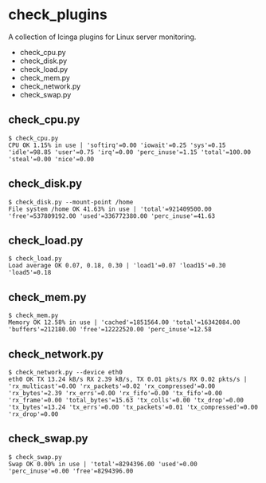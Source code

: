 # check_plugins

A collection of Icinga plugins for Linux server monitoring.

* check_cpu.py
* check_disk.py
* check_load.py
* check_mem.py
* check_network.py
* check_swap.py


## check_cpu.py

    $ check_cpu.py 
    CPU OK 1.15% in use | 'softirq'=0.00 'iowait'=0.25 'sys'=0.15 'idle'=98.85 'user'=0.75 'irq'=0.00 'perc_inuse'=1.15 'total'=100.00 'steal'=0.00 'nice'=0.00 


## check_disk.py

    $ check_disk.py --mount-point /home
    File system /home OK 41.63% in use | 'total'=921409500.00 'free'=537809192.00 'used'=336772380.00 'perc_inuse'=41.63 


## check_load.py

    $ check_load.py 
    Load average OK 0.07, 0.18, 0.30 | 'load1'=0.07 'load15'=0.30 'load5'=0.18 


## check_mem.py

    $ check_mem.py 
    Memory OK 12.58% in use | 'cached'=1851564.00 'total'=16342084.00 'buffers'=212180.00 'free'=12222520.00 'perc_inuse'=12.58 


## check_network.py

    $ check_network.py --device eth0
    eth0 OK TX 13.24 kB/s RX 2.39 kB/s, TX 0.01 pkts/s RX 0.02 pkts/s | 'rx_multicast'=0.00 'rx_packets'=0.02 'rx_compressed'=0.00 'rx_bytes'=2.39 'rx_errs'=0.00 'rx_fifo'=0.00 'tx_fifo'=0.00 'rx_frame'=0.00 'total_bytes'=15.63 'tx_colls'=0.00 'tx_drop'=0.00 'tx_bytes'=13.24 'tx_errs'=0.00 'tx_packets'=0.01 'tx_compressed'=0.00 'rx_drop'=0.00 


## check_swap.py

    $ check_swap.py 
    Swap OK 0.00% in use | 'total'=8294396.00 'used'=0.00 'perc_inuse'=0.00 'free'=8294396.00 

